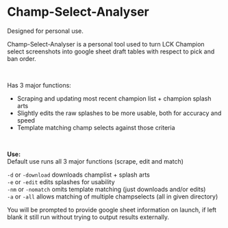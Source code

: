 # Champ-Select-Analyser

Designed for personal use.

Champ-Select-Analyser is a personal tool used to turn LCK Champion select screenshots into google sheet draft tables with respect to pick and ban order.

<br>

Has 3 major functions:
- Scraping and updating most recent champion list + champion splash arts
- Slightly edits the raw splashes to be more usable, both for accuracy and speed
- Template matching champ selects against those criteria

<br>

<b> Use: </b> 
<br>
Default use runs all 3 major functions (scrape, edit and match)

`-d` or `-download` downloads champlist + splash arts <br>
`-e` or `-edit` edits splashes for usability <br>
`-nm` or `-nomatch` omits template matching (just downloads and/or edits) <br>
`-a` or `-all` allows matching of multiple champselects (all in given directory) <br>

You will be prompted to provide google sheet information on launch, if left blank it still run without trying to output results externally.
